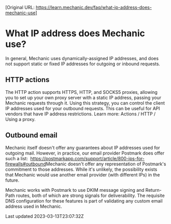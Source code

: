 [Original URL: https://learn.mechanic.dev/faq/what-ip-address-does-mechanic-use]

# What IP address does Mechanic use?

In general, Mechanic uses dynamically-assigned IP addresses, and does not support static or fixed IP addresses for outgoing or inbound requests.

## HTTP actions

The HTTP action supports HTTPS, HTTP, and SOCKS5 proxies, allowing you to set up your own proxy server with a static IP address, passing your Mechanic requests through it. Using this strategy, you can control the client IP addresses used for your outbound requests. This can be useful for API vendors that have IP address restrictions. Learn more: Actions / HTTP / Using a proxy.

## Outbound email

Mechanic itself doesn't offer any guarantees about IP addresses used for outgoing mail. However, in practice, our email provider Postmark does offer such a list: ​ ​https://postmarkapp.com/support/article/800-ips-for-firewalls#outbound ​ Mechanic doesn't offer any representation of Postmark's commitment to those addresses. While it's unlikely, the possibility exists that Mechanic would use another email provider (with different IPs) in the future.

Mechanic works with Postmark to use DKIM message signing and Return-Path routes, both of which are strong signals for deliverability. The requisite DNS configuration for these features is part of validating any custom email address used in Mechanic.

Last updated 2023-03-13T23:07:32Z